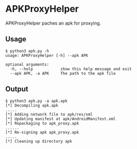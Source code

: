 # APKProxyHelper
APKProxyHelper paches an apk for proxying.

Usage
----------
```
$ python3 aph.py -h               
usage: APKProxyHelper [-h] --apk APK

optional arguments:
  -h, --help            show this help message and exit
  --apk APK, -a APK     The path to the apk file
```

Output
----------
```
$ python3 aph.py -a apk.apk
[*] Decompiling apk.apk
.....
[*] Adding network file to apk/res/xml
[*] Updating manifest at apk/AndroidManifest.xml
[*] Repackaging to apk_proxy.apk
......
[*] Re-signing apk apk_proxy.apk
.....
[*] Cleaning up directory apk
```
